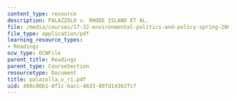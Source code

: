 ```yaml
---
content_type: resource
description: PALAZZOLO v. RHODE ISLAND ET AL.
file: /media/courses/17-32-environmental-politics-and-policy-spring-2003/408c80b18f1cbacc463388fd14362fc7_palazolla_v_ri.pdf
file_type: application/pdf
learning_resource_types:
- Readings
ocw_type: OCWFile
parent_title: Readings
parent_type: CourseSection
resourcetype: Document
title: palazolla_v_ri.pdf
uid: 408c80b1-8f1c-bacc-4633-88fd14362fc7
---
```

